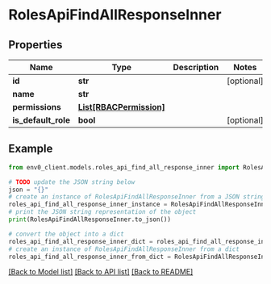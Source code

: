 # RolesApiFindAllResponseInner


## Properties

Name | Type | Description | Notes
------------ | ------------- | ------------- | -------------
**id** | **str** |  | [optional] 
**name** | **str** |  | 
**permissions** | [**List[RBACPermission]**](RBACPermission.md) |  | 
**is_default_role** | **bool** |  | [optional] 

## Example

```python
from env0_client.models.roles_api_find_all_response_inner import RolesApiFindAllResponseInner

# TODO update the JSON string below
json = "{}"
# create an instance of RolesApiFindAllResponseInner from a JSON string
roles_api_find_all_response_inner_instance = RolesApiFindAllResponseInner.from_json(json)
# print the JSON string representation of the object
print(RolesApiFindAllResponseInner.to_json())

# convert the object into a dict
roles_api_find_all_response_inner_dict = roles_api_find_all_response_inner_instance.to_dict()
# create an instance of RolesApiFindAllResponseInner from a dict
roles_api_find_all_response_inner_from_dict = RolesApiFindAllResponseInner.from_dict(roles_api_find_all_response_inner_dict)
```
[[Back to Model list]](../README.md#documentation-for-models) [[Back to API list]](../README.md#documentation-for-api-endpoints) [[Back to README]](../README.md)


